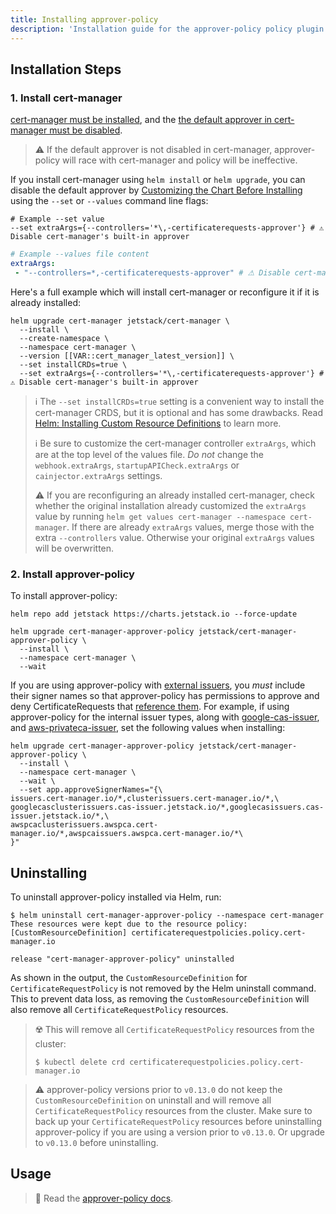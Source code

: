 ```yaml
---
title: Installing approver-policy
description: 'Installation guide for the approver-policy policy plugin for cert-manager'
---
```


## Installation Steps

### 1. Install cert-manager

[cert-manager must be installed](../../../installation/README.md), and
the [the default approver in cert-manager must be disabled](../../../usage/certificaterequest.md#approver-controller).

> ⚠️ If the default approver is not disabled in cert-manager, approver-policy will
> race with cert-manager and policy will be ineffective.

If you install cert-manager using `helm install` or `helm upgrade`,
you can disable the default approver by [Customizing the Chart Before Installing](https://helm.sh/docs/intro/using_helm/#customizing-the-chart-before-installing) using the `--set` or `--values` command line flags:

```
# Example --set value
--set extraArgs={--controllers='*\,-certificaterequests-approver'} # ⚠ Disable cert-manager's built-in approver
```

```yaml
# Example --values file content
extraArgs:
 - "--controllers=*,-certificaterequests-approver" # ⚠ Disable cert-manager's built-in approver
```

Here's a full example which will install cert-manager or reconfigure it if it is already installed:

```terminal
helm upgrade cert-manager jetstack/cert-manager \
  --install \
  --create-namespace \
  --namespace cert-manager \
  --version [[VAR::cert_manager_latest_version]] \
  --set installCRDs=true \
  --set extraArgs={--controllers='*\,-certificaterequests-approver'} # ⚠ Disable cert-manager's built-in approver
```

> ℹ️ The `--set installCRDs=true` setting is a convenient way to install the
> cert-manager CRDS, but it is optional and has some drawbacks.
> Read [Helm: Installing Custom Resource Definitions](https://deploy-preview-1216--cert-manager-website.netlify.app/docs/installation/helm/#3-install-customresourcedefinitions) to learn more.
>
> ℹ️ Be sure to customize the cert-manager controller `extraArgs`,
> which are at the top level of the values file.
> *Do not* change the `webhook.extraArgs`, `startupAPICheck.extraArgs` or `cainjector.extraArgs` settings.
>
> ⚠️ If you are reconfiguring an already installed cert-manager,
> check whether the original installation already customized the `extraArgs` value
> by running `helm get values cert-manager --namespace cert-manager`.
> If there are already `extraArgs` values, merge those with the extra `--controllers` value.
> Otherwise your original `extraArgs` values will be overwritten.

### 2. Install approver-policy

To install approver-policy:

```terminal
helm repo add jetstack https://charts.jetstack.io --force-update

helm upgrade cert-manager-approver-policy jetstack/cert-manager-approver-policy \
  --install \
  --namespace cert-manager \
  --wait
```

If you are using approver-policy with [external
issuers](../../../configuration/issuers.md), you _must_
include their signer names so that approver-policy has permissions to approve
and deny CertificateRequests that
[reference them](../../../usage/certificaterequest.md#rbac-syntax).
For example, if using approver-policy for the internal issuer types, along with
[google-cas-issuer](https://github.com/jetstack/google-cas-issuer), and
[aws-privateca-issuer](https://github.com/cert-manager/aws-privateca-issuer),
set the following values when installing:

```terminal
helm upgrade cert-manager-approver-policy jetstack/cert-manager-approver-policy \
  --install \
  --namespace cert-manager \
  --wait \
  --set app.approveSignerNames="{\
issuers.cert-manager.io/*,clusterissuers.cert-manager.io/*,\
googlecasclusterissuers.cas-issuer.jetstack.io/*,googlecasissuers.cas-issuer.jetstack.io/*,\
awspcaclusterissuers.awspca.cert-manager.io/*,awspcaissuers.awspca.cert-manager.io/*\
}"
```

## Uninstalling

To uninstall approver-policy installed via Helm, run:

```terminal
$ helm uninstall cert-manager-approver-policy --namespace cert-manager
These resources were kept due to the resource policy:
[CustomResourceDefinition] certificaterequestpolicies.policy.cert-manager.io

release "cert-manager-approver-policy" uninstalled
```

As shown in the output, the `CustomResourceDefinition` for `CertificateRequestPolicy`
is not removed by the Helm uninstall command. This to prevent data loss, as removing
the `CustomResourceDefinition` will also remove all `CertificateRequestPolicy` resources.

> ☢️ This will remove all `CertificateRequestPolicy` resources from the cluster:
> 
> ```terminal
> $ kubectl delete crd certificaterequestpolicies.policy.cert-manager.io
> ```

> ⚠️ approver-policy versions prior to `v0.13.0` do not keep the `CustomResourceDefinition` on uninstall
> and will remove all `CertificateRequestPolicy` resources from the cluster. Make sure to back up your
> `CertificateRequestPolicy` resources before uninstalling approver-policy if you are using a version
> prior to `v0.13.0`. Or upgrade to `v0.13.0` before uninstalling.

## Usage

> 📖 Read the [approver-policy docs](./README.md).
